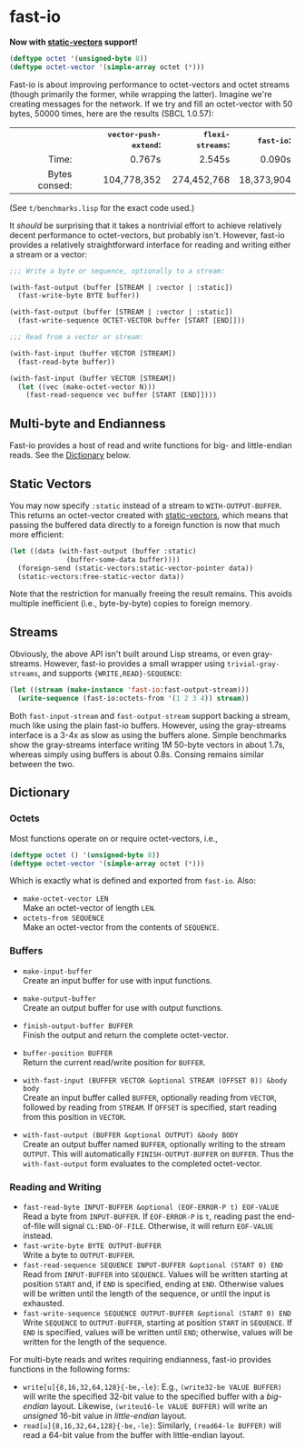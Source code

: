 # fast-io

**Now with
[static-vectors](https://github.com/sionescu/static-vectors)
support!**

```lisp
(deftype octet '(unsigned-byte 8))
(deftype octet-vector '(simple-array octet (*)))
```

Fast-io is about improving performance to octet-vectors and octet
streams (though primarily the former, while wrapping the latter).
Imagine we're creating messages for the network. If we try and fill an
octet-vector with 50 bytes, 50000 times, here are the results (SBCL
1.0.57):

<table>
<tr>
  <th></th>
  <th align=right><tt>vector-push-extend</tt>:</th>
  <th align=right><tt>flexi-streams</tt>:</th>
  <th align=right><tt>fast-io</tt>:</th>
</tr>
<tr>
  <td align=right>Time:</td>
  <td align=right>0.767s</td>
  <td align=right>2.545s</td>
  <td align=right>0.090s</td>
</tr>
<tr>
  <td align=right>Bytes consed:</td>
  <td align=right>104,778,352</td>
  <td align=right>274,452,768</td>  
  <td align=right>18,373,904</td>
</tr>
</table>

(See `t/benchmarks.lisp` for the exact code used.)

It *should* be surprising that it takes a nontrivial effort to achieve
relatively decent performance to octet-vectors, but probably isn't.
However, fast-io provides a relatively straightforward interface for
reading and writing either a stream or a vector:

```lisp
;;; Write a byte or sequence, optionally to a stream:

(with-fast-output (buffer [STREAM | :vector | :static])
  (fast-write-byte BYTE buffer))

(with-fast-output (buffer [STREAM | :vector | :static])
  (fast-write-sequence OCTET-VECTOR buffer [START [END]]))

;;; Read from a vector or stream:

(with-fast-input (buffer VECTOR [STREAM])
  (fast-read-byte buffer))

(with-fast-input (buffer VECTOR [STREAM])
  (let ((vec (make-octet-vector N)))
    (fast-read-sequence vec buffer [START [END]])))
```

## Multi-byte and Endianness

Fast-io provides a host of read and write functions for big- and little-endian reads.  See the [Dictionary](#reading-and-writing) below.

## Static Vectors

You may now specify `:static` instead of a stream to
`WITH-OUTPUT-BUFFER`.  This returns an octet-vector created with
[static-vectors](https://github.com/sionescu/static-vectors),
which means that passing the buffered data directly to a foreign
function is now that much more efficient:

```lisp
(let ((data (with-fast-output (buffer :static)
              (buffer-some-data buffer))))
  (foreign-send (static-vectors:static-vector-pointer data))
  (static-vectors:free-static-vector data))
```

Note that the restriction for manually freeing the result remains.
This avoids multiple inefficient (i.e., byte-by-byte) copies to
foreign memory.

## Streams

Obviously, the above API isn't built around Lisp streams, or even
gray-streams.  However, fast-io provides a small wrapper using
`trivial-gray-streams`, and supports `{WRITE,READ}-SEQUENCE`:

```lisp
(let ((stream (make-instance 'fast-io:fast-output-stream)))
  (write-sequence (fast-io:octets-from '(1 2 3 4)) stream))
```

Both `fast-input-stream` and `fast-output-stream` support backing a
stream, much like using the plain fast-io buffers.  However, using the
gray-streams interface is a 3-4x as slow as using the buffers alone.
Simple benchmarks show the gray-streams interface writing 1M 50-byte
vectors in about 1.7s, whereas simply using buffers is about 0.8s.
Consing remains similar between the two.

## Dictionary

### Octets

Most functions operate on or require octet-vectors, i.e.,

```lisp
(deftype octet () '(unsigned-byte 8))
(deftype octet-vector '(simple-array octet (*)))
```

Which is exactly what is defined and exported from `fast-io`.  Also:

* `make-octet-vector LEN`<br> Make an octet-vector of length `LEN`.
* `octets-from SEQUENCE`<br> Make an octet-vector from the contents of `SEQUENCE`.

### Buffers

* `make-input-buffer`<br> Create an input buffer for use with input functions.
* `make-output-buffer`<br> Create an output buffer for use with output functions.
* `finish-output-buffer BUFFER`<br> Finish the output and return the complete octet-vector.
* `buffer-position BUFFER`<br> Return the current read/write position for `BUFFER`.

* `with-fast-input (BUFFER VECTOR &optional STREAM (OFFSET 0)) &body body`<br> Create an input buffer called `BUFFER`, optionally reading from `VECTOR`, followed by reading from `STREAM`.  If `OFFSET` is specified, start reading from this position in `VECTOR`.
* `with-fast-output (BUFFER &optional OUTPUT) &body BODY`<br> Create an output buffer named `BUFFER`, optionally writing to the stream `OUTPUT`.  This will automatically `FINISH-OUTPUT-BUFFER` on `BUFFER`.  Thus the `with-fast-output` form evaluates to the completed octet-vector.

### Reading and Writing

* `fast-read-byte INPUT-BUFFER &optional (EOF-ERROR-P t) EOF-VALUE`<br> Read a byte from `INPUT-BUFFER`.  If `EOF-ERROR-P` is `t`, reading past the end-of-file will signal `CL:END-OF-FILE`.  Otherwise, it will return `EOF-VALUE` instead.
* `fast-write-byte BYTE OUTPUT-BUFFER`<br> Write a byte to `OUTPUT-BUFFER`.
* `fast-read-sequence SEQUENCE INPUT-BUFFER &optional (START 0) END`<br> Read from `INPUT-BUFFER` into `SEQUENCE`.  Values will be written starting at position `START` and, if `END` is specified, ending at `END`.  Otherwise values will be written until the length of the sequence, or until the input is exhausted.
* `fast-write-sequence SEQUENCE OUTPUT-BUFFER &optional (START 0) END`<br> Write `SEQUENCE` to `OUTPUT-BUFFER`, starting at position `START` in `SEQUENCE`.  If `END` is specified, values will be written until `END`; otherwise, values will be written for the length of the sequence.

For multi-byte reads and writes requiring endianness, fast-io provides functions in the following forms:

* `write[u]{8,16,32,64,128}{-be,-le}`: E.g., `(write32-be VALUE BUFFER)` will write the specified 32-bit value to the specified buffer with a *big-endian* layout.  Likewise, `(writeu16-le VALUE BUFFER)` will write an *unsigned* 16-bit value in *little-endian* layout.
* `read[u]{8,16,32,64,128}{-be,-le}`: Similarly, `(read64-le BUFFER)` will read a 64-bit value from the buffer with little-endian layout.
